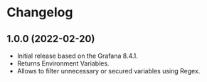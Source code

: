 # Changelog

## 1.0.0 (2022-02-20)

- Initial release based on the Grafana 8.4.1.
- Returns Environment Variables.
- Allows to filter unnecessary or secured variables using Regex.
